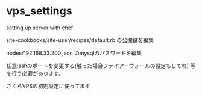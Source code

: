 # vps_settings
setting up server with chef

site-cookbooks/site-user/recipes/default.rb
の公開鍵を編集

nodes/192.168.33.200.json
のmysqlのパスワードを編集

任意:sshのポートを変更する(触った場合ファイアーウォールの設定もしてね)
等を行う必要があります。

さくらVPSの初期設定に使ってます
